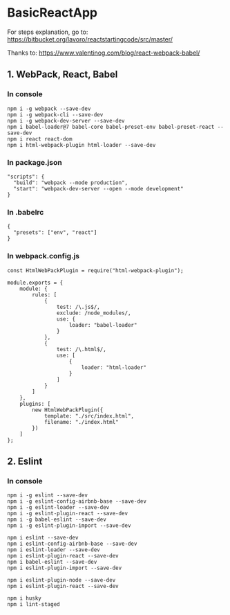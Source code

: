 # BasicReactApp

For steps explanation, go to: https://bitbucket.org/lavoro/reactstartingcode/src/master/

Thanks to: https://www.valentinog.com/blog/react-webpack-babel/

## 1. WebPack, React, Babel

### In console

```
npm i -g webpack --save-dev
npm i -g webpack-cli --save-dev
npm i -g webpack-dev-server --save-dev
npm i babel-loader@7 babel-core babel-preset-env babel-preset-react --save-dev
npm i react react-dom 
npm i html-webpack-plugin html-loader --save-dev
```

### In package.json

```
"scripts": {
  "build": "webpack --mode production",
  "start": "webpack-dev-server --open --mode development"
}
```

### In .babelrc
```
{
  "presets": ["env", "react"]
}
```

### In webpack.config.js
```
const HtmlWebPackPlugin = require("html-webpack-plugin");

module.exports = {
    module: {
        rules: [
            {
                test: /\.js$/,
                exclude: /node_modules/,
                use: {
                    loader: "babel-loader"
                }
            },
            {
                test: /\.html$/,
                use: [
                    {
                        loader: "html-loader"
                    }
                ]
            }
        ]
    },
    plugins: [
        new HtmlWebPackPlugin({
            template: "./src/index.html",
            filename: "./index.html"
        })
    ]
};
```

## 2. Eslint

### In console

```
npm i -g eslint --save-dev
npm i -g eslint-config-airbnb-base --save-dev
npm i -g eslint-loader --save-dev
npm i -g eslint-plugin-react --save-dev
npm i -g babel-eslint --save-dev
npm i -g eslint-plugin-import --save-dev

npm i eslint --save-dev
npm i eslint-config-airbnb-base --save-dev
npm i eslint-loader --save-dev
npm i eslint-plugin-react --save-dev
npm i babel-eslint --save-dev
npm i eslint-plugin-import --save-dev

npm i eslint-plugin-node --save-dev
npm i eslint-plugin-react --save-dev

npm i husky
npm i lint-staged
```
